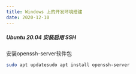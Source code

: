 ```yaml
---
title: Windows 上的开发环境搭建
date: 2020-12-10
---
```



##### Ubuntu 20.04 安装启用 SSH

安装openssh-server软件包
```bash
sudo apt updatesudo apt install openssh-server
```
